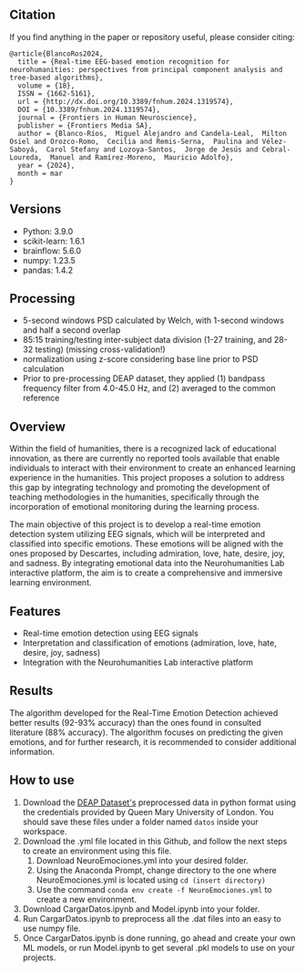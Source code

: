 ## Citation

If you find anything in the paper or repository useful, please consider citing:
```
@article{BlancoRos2024,
  title = {Real-time EEG-based emotion recognition for neurohumanities: perspectives from principal component analysis and tree-based algorithms},
  volume = {18},
  ISSN = {1662-5161},
  url = {http://dx.doi.org/10.3389/fnhum.2024.1319574},
  DOI = {10.3389/fnhum.2024.1319574},
  journal = {Frontiers in Human Neuroscience},
  publisher = {Frontiers Media SA},
  author = {Blanco-Ríos,  Miguel Alejandro and Candela-Leal,  Milton Osiel and Orozco-Romo,  Cecilia and Remis-Serna,  Paulina and Vélez-Saboyá,  Carol Stefany and Lozoya-Santos,  Jorge de Jesús and Cebral-Loureda,  Manuel and Ramírez-Moreno,  Mauricio Adolfo},
  year = {2024},
  month = mar 
}
```

## Versions
- Python: 3.9.0
- scikit-learn: 1.6.1
- brainflow: 5.6.0
- numpy: 1.23.5
- pandas: 1.4.2

## Processing
- 5-second windows PSD calculated by Welch, with 1-second windows and half a second overlap
- 85:15 training/testing inter-subject data division (1-27 training, and 28-32 testing) (missing cross-validation!)
- normalization using z-score considering base line prior to PSD calculation
- Prior to pre-processing DEAP dataset, they applied (1) bandpass frequency filter from 4.0-45.0 Hz, and (2) averaged to the common reference

## Overview
Within the field of humanities, there is a recognized lack of educational innovation, as there are currently no reported tools available that enable individuals to interact with their environment to create an enhanced learning experience in the humanities. This project proposes a solution to address this gap by integrating technology and promoting the development of teaching methodologies in the humanities, specifically through the incorporation of emotional monitoring during the learning process. 

The main objective of this project is to develop a real-time emotion detection system utilizing EEG signals, which will be interpreted and classified into specific emotions. These emotions will be aligned with the ones proposed by Descartes, including admiration, love, hate, desire, joy, and sadness. By integrating emotional data into the Neurohumanities Lab interactive platform, the aim is to create a comprehensive and immersive learning environment.

## Features
- Real-time emotion detection using EEG signals
- Interpretation and classification of emotions (admiration, love, hate, desire, joy, sadness)
- Integration with the Neurohumanities Lab interactive platform

## Results
The algorithm developed for the Real-Time Emotion Detection achieved better results (92-93% accuracy) than the ones found in consulted literature (88% accuracy). The algorithm focuses on predicting the given emotions, and for further research, it is recommended to consider additional information.

## How to use
1. Download the [DEAP Dataset's](https://www.eecs.qmul.ac.uk/mmv/datasets/deap/download.html) preprocessed data in python format using the credentials provided by Queen Mary University of London. You should save these files under a folder named `datos` inside your workspace.
2. Download the .yml file located in this Github, and follow the next steps to create an environment using this file.
    1. Download NeuroEmociones.yml into your desired folder.
    2. Using the Anaconda Prompt, change directory to the one where NeuroEmociones.yml is located using `cd (insert directory)`
    3. Use the command `conda env create -f NeuroEmociones.yml` to create a new environment.
5. Download CargarDatos.ipynb and Model.ipynb into your folder.
6. Run CargarDatos.ipynb to preprocess all the .dat files into an easy to use numpy file. 
7. Once CargarDatos.ipynb is done running, go ahead and create your own ML models, or run Model.ipynb to get several .pkl models to use on your projects. 
